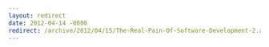 ```yaml
---
layout: redirect
date: 2012-04-14 -0800
redirect: /archive/2012/04/15/The-Real-Pain-Of-Software-Development-2.aspx.aspx/
---
```

